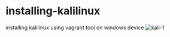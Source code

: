 # installing-kalilinux
installing kalilinux using vagrant tool on windows device
![kali-1](https://github.com/ranjithsurineni/installing-kalilinux/assets/118590392/b14115e6-085e-435a-bbc1-35ea462b9c45)
